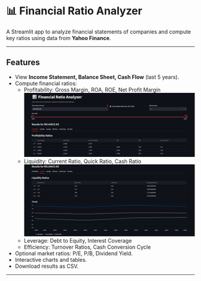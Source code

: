 # 📊 Financial Ratio Analyzer

A Streamlit app to analyze financial statements of companies and compute key ratios using data from **Yahoo Finance**.

---

## Features
- View **Income Statement, Balance Sheet, Cash Flow** (last 5 years).
- Compute financial ratios:
  - Profitability: Gross Margin, ROA, ROE, Net Profit Margin
 ![Image](https://github.com/Anubhav-soam/Ratio_Analysis/blob/main/assets/download.png)
  - Liquidity: Current Ratio, Quick Ratio, Cash Ratio
 ![Image](https://github.com/Anubhav-soam/Ratio_Analysis/blob/main/assets/download1.png)
  - Leverage: Debt to Equity, Interest Coverage
  - Efficiency: Turnover Ratios, Cash Conversion Cycle
- Optional market ratios: P/E, P/B, Dividend Yield.
- Interactive charts and tables.
- Download results as CSV.

---

